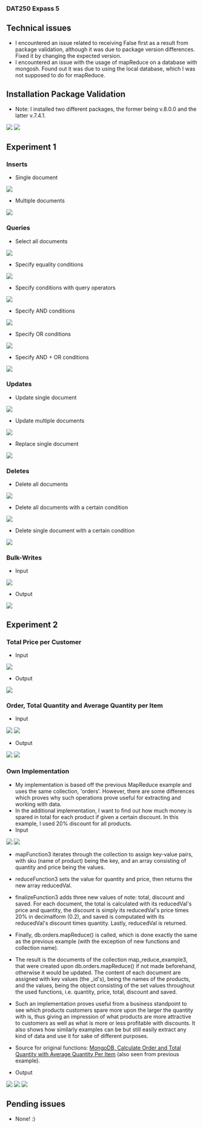 ### DAT250 Expass 5

## Technical issues
- I encountered an issue related to receiving False first as a result from package validation, although it was due to package version differences. Fixed it by changing the expected version.
- I encountered an issue with the usage of mapReduce on a database with mongosh. Found out it was due to using the local database, which I was not supposed to do for mapReduce.

## Installation Package Validation
- Note: I installed two different packages, the former being v.8.0.0 and the latter v.7.4.1.
<img src="/screenshot/installation_package_validation_v8.png">
<img src="/screenshot/installation_package_validation_v7.png">

## Experiment 1

### Inserts
- Single document
<img src="/screenshot/insert_one.png">

- Multiple documents
<img src="/screenshot/insert_multiple.png">

### Queries
- Select all documents
<img src="/screenshot/find_all.png">

- Specify equality conditions
<img src="/screenshot/find_of.png">

- Specify conditions with query operators
<img src="/screenshot/find_of_multiple.png">

- Specify AND conditions
<img src="/screenshot/and.png">

- Specify OR conditions
<img src="/screenshot/or.png">

- Specify AND + OR conditions
<img src="/screenshot/and_or.png">

### Updates
- Update single document
<img src="/screenshot/update_single_doc.png">

- Update multiple documents
<img src="/screenshot/update_multiple_docs.png">

- Replace single document
<img src="/screenshot/replace_doc.png">

### Deletes
- Delete all documents
<img src="/screenshot/del_docs.png">

- Delete all documents with a certain condition
<img src="/screenshot/del_spec_docs.png">

- Delete single document with a certain condition 
<img src="/screenshot/del_spec_doc.png">

### Bulk-Writes
- Input
<img src="/screenshot/bulkWrite_input.png">

- Output
<img src="/screenshot/bulkWrite_output.png">

## Experiment 2

### Total Price per Customer
- Input
<img src="/screenshot/mapReduce1.png">

- Output
<img src="/screenshot/mapReduceProof1.png">

### Order, Total Quantity and Average Quantity per Item
- Input
<img src="/screenshot/mapReduce2_1.png">
<img src="/screenshot/mapReduce2_2.png">

- Output
<img src="/screenshot/mapReduceProof2_1.png">
<img src="/screenshot/mapReduceProof2_2.png">

### Own Implementation
- My implementation is based off the previous MapReduce example and uses the same collection, 'orders'. However, there are some differences which proves why such operations prove useful for extracting and working with data.
- In the additional implementation, I want to find out how much money is spared in total for each product if given a certain discount. In this example, I used 20% discount for all products. 
- Input
<img src="/screenshot/mapReduce3_1.png">
<img src="/screenshot/mapReduce3_2.png">

- mapFunction3 iterates through the collection to assign key-value pairs, with sku (name of product) being the key, and an array consisting of quantity and price being the values.
- reduceFunction3 sets the value for quantity and price, then returns the new array reducedVal.
- finalizeFunction3 adds three new values of note: total, discount and saved. For each document, the total is calculated with its reducedVal's price and quantity, the discount is simply its reducedVal's price times 20% in decimalform (0.2), and saved is computated with its reducedVal's discount times quantity. Lastly, reducedVal is returned.
- Finally, db.orders.mapReduce() is called, which is done exactly the same as the previous example (with the exception of new functions and collection name).
- The result is the documents of the collection map_reduce_example3, that were created upon db.orders.mapReduce() if not made beforehand, otherwise it would be updated. The content of each document are assigned with key values (the _id's), being the names of the products, and the values, being the object consisting of the set values throughout the used functions, i.e. quantity, price, total, discount and saved.
- Such an implementation proves useful from a business standpoint to see which products customers spare more upon the larger the quantity with is, thus giving an impression of what products are more attractive to customers as well as what is more or less profitable with discounts. It also shows how similarly examples can be but still easily extract any kind of data and use it for sake of different purposes.
- Source for original functions: <a href="https://www.mongodb.com/docs/manual/tutorial/map-reduce-examples/#calculate-order-and-total-quantity-with-average-quantity-per-item">MongoDB, Calculate Order and Total Quantity with Average Quantity Per Item</a> (also seen from previous example).

- Output
<img src="/screenshot/mapReduceProof3_1.png">
<img src="/screenshot/mapReduceProof3_2.png">
<img src="/screenshot/mapReduceProof3_3.png">

## Pending issues
- None! :)
